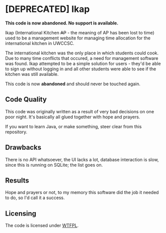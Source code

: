 # [DEPRECATED] Ikap

**This code is now abandoned. No support is available.**

Ikap (International Kitchen ~~AP~~ - the meaning of AP has been lost to time)
used to be a management website for managing time allocation for the
international kitchen in UWCCSC.

The international kitchen was the only place in which students could cook. Due
to many time conflicts that occured, a need for management software was found.
Ikap attempted to be a simple solution for users - they'd be able to sign up
without logging in and all other students were able to see if the kitchen was
still available.

This code is now **abandoned** and should never be touched again.

## Code Quality

This code was originally written as a result of very bad decisions on one poor
night. It's basically all glued together with hope and prayers.

If you want to learn Java, or make something, steer clear from this repository.

## Drawbacks

There is no API whatsoever, the UI lacks a lot, database interaction is slow,
since this is running on SQLite; the list goes on.

## Results

Hope and prayers or not, to my memory this software did the job it needed to
do, so I'd call it a success.

## Licensing

The code is licensed under [WTFPL](https://github.com/markovejnovic/ikap/LICENSE).
